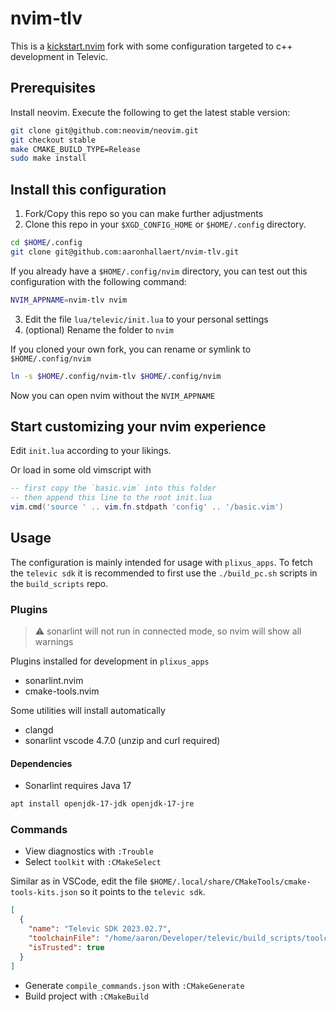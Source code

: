 # nvim-tlv 
This is a [kickstart.nvim](https://github.com/nvim-lua/kickstart.nvim) fork with some configuration targeted to c++ development in Televic. 

## Prerequisites

Install neovim.
Execute the following to get the latest stable version:

```sh
git clone git@github.com:neovim/neovim.git
git checkout stable
make CMAKE_BUILD_TYPE=Release
sudo make install
```

## Install this configuration

1. Fork/Copy this repo so you can make further adjustments
2. Clone this repo in your `$XGD_CONFIG_HOME` or `$HOME/.config` directory.
```sh
cd $HOME/.config
git clone git@github.com:aaronhallaert/nvim-tlv.git
```

If you already have a `$HOME/.config/nvim` directory, you can test out this configuration with the following command:
```sh
NVIM_APPNAME=nvim-tlv nvim
```

3. Edit the file `lua/televic/init.lua` to your personal settings
4. (optional) Rename the folder to `nvim`

If you cloned your own fork, you can rename or symlink to `$HOME/.config/nvim`

```sh
ln -s $HOME/.config/nvim-tlv $HOME/.config/nvim
```

Now you can open nvim without the `NVIM_APPNAME`

## Start customizing your nvim experience 

Edit `init.lua` according to your likings.

Or load in some old vimscript  with 
```lua
-- first copy the `basic.vim` into this folder
-- then append this line to the root init.lua
vim.cmd('source ' .. vim.fn.stdpath 'config' .. '/basic.vim')
```

## Usage

The configuration is mainly intended for usage with `plixus_apps`.
To fetch the `televic sdk` it is recommended to first use the `./build_pc.sh` scripts in the `build_scripts` repo.

### Plugins

> ⚠️ sonarlint will not run in connected mode, so nvim will show all warnings

Plugins installed for development in `plixus_apps`

- sonarlint.nvim
- cmake-tools.nvim

Some utilities will install automatically

- clangd
- sonarlint vscode 4.7.0 (unzip and curl required)

#### Dependencies

- Sonarlint requires Java 17

```bash
apt install openjdk-17-jdk openjdk-17-jre
```


### Commands

- View diagnostics with `:Trouble`
- Select `toolkit` with `:CMakeSelect`

Similar as in VSCode, edit the file `$HOME/.local/share/CMakeTools/cmake-tools-kits.json` so it points to the `televic sdk`.

```json
[
  {
    "name": "Televic SDK 2023.02.7",
    "toolchainFile": "/home/aaron/Developer/televic/build_scripts/toolchains/televic_pc_sdk_2023.02.7/share/buildroot/toolchainfile.cmake",
    "isTrusted": true
  }
]
```
- Generate `compile_commands.json` with `:CMakeGenerate`
- Build project with `:CMakeBuild`
